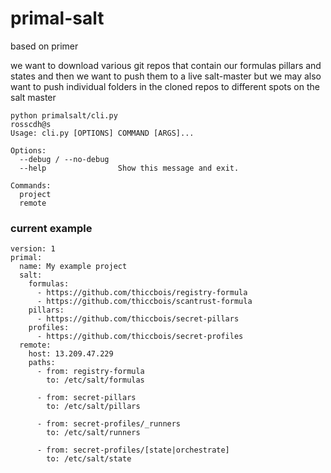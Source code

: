 # primal-salt

based on primer

we want to download various git repos that contain our formulas pillars and states and then we want to push them to a live salt-master but we may also want to push individual folders in the cloned repos to different spots on the salt master

```python3
python primalsalt/cli.py                                                                                  rosscdh@s
Usage: cli.py [OPTIONS] COMMAND [ARGS]...

Options:
  --debug / --no-debug
  --help                Show this message and exit.

Commands:
  project
  remote
```

### current example
```
version: 1
primal:
  name: My example project
  salt:
    formulas:
      - https://github.com/thiccbois/registry-formula
      - https://github.com/thiccbois/scantrust-formula
    pillars:
      - https://github.com/thiccbois/secret-pillars
    profiles:
      - https://github.com/thiccbois/secret-profiles
  remote:
    host: 13.209.47.229
    paths:
      - from: registry-formula
        to: /etc/salt/formulas

      - from: secret-pillars
        to: /etc/salt/pillars

      - from: secret-profiles/_runners
        to: /etc/salt/runners

      - from: secret-profiles/[state|orchestrate]
        to: /etc/salt/state
```